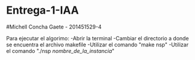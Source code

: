 # Entrega-1-IAA
#Michell Concha Gaete - 201451529-4

Para ejecutar el algorimo:
-Abrir la terminal
-Cambiar el directorio a donde se encuentra el archivo makefile
-Utilizar el comando "make nsp"
-Utilizar el comando "./nsp _nombre_de_la_instancia_"
